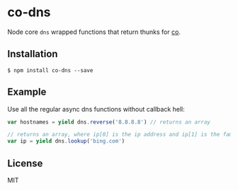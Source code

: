 
# co-dns

  Node core `dns` wrapped functions that return thunks for [co](https://github.com/visionmedia/co).

## Installation

```
$ npm install co-dns --save
```

## Example

 Use all the regular async dns functions without callback hell:

```js
var hostnames = yield dns.reverse('8.8.8.8') // returns an array

// returns an array, where ip[0] is the ip address and ip[1] is the family (ipv4 or ipv6)
var ip = yield dns.lookup('bing.com')
```

## License

  MIT

